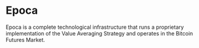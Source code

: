# Epoca

Epoca is a complete technological infrastructure that runs a proprietary implementation of the Value Averaging Strategy and operates in the Bitcoin Futures Market.
